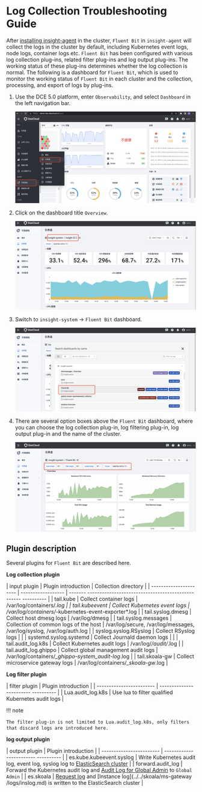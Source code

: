 # Log Collection Troubleshooting Guide

After [installing insight-agent](../06UserGuide/01quickstart/installagent.md) in the cluster, `Fluent Bit` in `insight-agent` will collect the logs in the cluster by default, including Kubernetes event logs, node logs, container logs etc.
`Fluent Bit` has been configured with various log collection plug-ins, related filter plug-ins and log output plug-ins.
The working status of these plug-ins determines whether the log collection is normal.
The following is a dashboard for `Fluent Bit`, which is used to monitor the working status of `Fluent Bit` in each cluster and the collection, processing, and export of logs by plug-ins.

1. Use the DCE 5.0 platform, enter `Observability`, and select `Dashboard` in the left navigation bar.

    ![insight entry](../images/insight01.png)

2. Click on the dashboard title `Overview`.

    ![Overview](../images/insight02.png)

3. Switch to `insight-system` -> `Fluent Bit` dashboard.

    ![fluentbit](../images/insight03.png)

4. There are several option boxes above the `Fluent Bit` dashboard, where you can choose the log collection plug-in, log filtering plug-in, log output plug-in and the name of the cluster.

    ![fluentbit](../images/insight04.png)

## Plugin description

Several plugins for `Fluent Bit` are described here.

**Log collection plugin**

| input plugin | Plugin introduction | Collection directory |
| ---------------------- | ------------------ | ------- -------------------------------------------------- ---------- |
| tail.kube | Collect container logs | /var/log/containers/*.log |
| tail.kubeevent | Collect Kubernetes event logs | /var/log/containers/*-kubernetes-event-exporter*.log |
| tail.syslog.dmesg | Collect host dmesg logs | /var/log/dmesg |
| tail.syslog.messages | Collection of common logs of the host | /var/log/secure, /var/log/messages, /var/log/syslog, /var/log/auth.log |
| syslog.syslog.RSyslog | Collect RSyslog logs | |
| systemd.syslog.systemd | Collect Journald daemon logs | |
| tail.audit_log.k8s | Collect Kubernetes audit logs | /var/log/*/audit/*.log |
| tail.audit_log.ghippo | Collect global management audit logs | /var/log/containers/*_ghippo-system_audit-log*.log |
| tail.skoala-gw | Collect microservice gateway logs | /var/log/containers/*_skoala-gw*.log |

**Log filter plugin**

| filter plugin | Plugin introduction |
| ------------------------ | ------------------------ ---------- |
| Lua.audit_log.k8s | Use lua to filter qualified Kubernetes audit logs |

!!! note

    The filter plug-in is not limited to Lua.audit_log.k8s, only filters that discard logs are introduced here.

**log output plugin**

| output plugin | Plugin introduction |
| ------------------------ | ------------------------ ---------- |
| es.kube.kubeevent.syslog | Write Kubernetes audit log, event log, syslog log to [ElasticSearch cluster](../../middleware/elastic-search/intro/what.md) |
| forward.audit_log | Forward the Kubernetes audit log and [Audit Log for Global Admin](../../ghippo/04UserGuide/03AuditLog.md) to `Global Admin` |
| es.skoala | [Request log](../../skoala/ms-gateway/logs/reqlog.md) and [Instance log](../../skoala/ms-gateway /logs/inslog.md) is written to the ElasticSearch cluster |